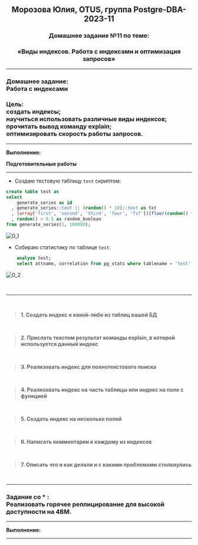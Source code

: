 **<div align="center"><h2>Морозова Юлия, OTUS, группа Postgre-DBA-2023-11</h2></div>**

**<div align=center><h3>Домашнее задание №11 по теме:</h3></div>**
**<div align=center><h3>«Виды индексов. Работа с индексами и оптимизация запросов»</h3></div>**

***
**<h3>Домашнее задание:
<br>Работа с индексами</h3>**

**<h3>Цель:
<br>создать индексы;
<br>научиться использовать различные виды индексов;
<br>прочитать вывод команду explain;
<br>оптимизировать скорость работы запросов.</h3>**

***

**Выполнение:**

**Подготовительные работы**

***

- Создаю тестовую таблицу ``test`` скриптом:

```sql
create table test as
select 
    generate_series as id
  , generate_series::text || (random() * 10)::text as txt
  , (array['first', 'second', 'third', 'four', 'fif'])[floor(random() * 5 + 1)] as array
  , random() > 0.5 as random_boolean
from generate_series(1, 100000);
```

![0_1](https://github.com/Y-M-Morozova/Postgre-DBA-2023-11_OTUS_Morozova_Yulia/assets/153178571/34004f5a-d1de-498a-bb29-10003b021024)

- Собираю статистику по таблице ``test``:

```sql
    analyze test;
    select attname, correlation from pg_stats where tablename = 'test';
```

![0_2](https://github.com/Y-M-Morozova/Postgre-DBA-2023-11_OTUS_Morozova_Yulia/assets/153178571/eca810e0-90fa-486b-8401-dc863240304d)

<br/>  

***

<br/>

>**1. Создать индекс к какой-либо из таблиц вашей БД**



<br/>

>**2. Прислать текстом результат команды explain, в которой используется данный индекс**





<br/>

>**3. Реализовать индекс для полнотекстового поиска**



<br/>

>**4. Реализовать индекс на часть таблицы или индекс на поле с функцией**



<br/>

>**5. Создать индекс на несколько полей**



<br/>

>**6. Написать комментарии к каждому из индексов**



<br/>

>**7. Описать что и как делали и с какими проблемами столкнулись**



<br/>

***
**<h3> Задание со * :**
<br>Реализовать горячее реплицирование для высокой доступности на 4ВМ. 
</h3>

***

**Выполнение:**


***




